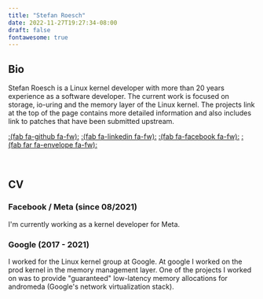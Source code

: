 ```yaml
---
title: "Stefan Roesch"
date: 2022-11-27T19:27:34-08:00
draft: false
fontawesome: true
---
```


## Bio

Stefan Roesch is a Linux kernel developer with more than 20 years experience as a software developer. The current work
is focused on storage, io-uring and the memory layer of the Linux kernel. The projects link at
the top of the page contains more detailed information and also includes link to patches that
have been submitted upstream.

[:(fab fa-github fa-fw):](https://github.com/sroeschus)
[:(fab fa-linkedin fa-fw):](https://linkedin.com/in/stefan-roesch-65a749)
[:(fab fa-facebook fa-fw):](https://facebook.com/100018057780127)
[:(fab far fa-envelope fa-fw):](mailto:shr@devkernel.io)

<br/>

## CV

### Facebook / Meta (since 08/2021)
I'm currently working as a kernel developer for Meta.

### Google (2017 - 2021)
I worked for the Linux kernel group at Google. At google I worked on the prod kernel in the memory management layer.
One of the projects I worked on was to provide "guaranteed" low-latency memory allocations for andromeda
(Google's network virtualization stack).
